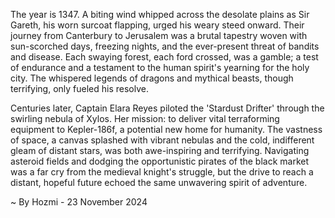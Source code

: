 
The year is 1347.  A biting wind whipped across the desolate plains as Sir Gareth, his worn surcoat flapping, urged his weary steed onward.  Their journey from Canterbury to Jerusalem was a brutal tapestry woven with sun-scorched days, freezing nights, and the ever-present threat of bandits and disease.  Each swaying forest, each ford crossed, was a gamble; a test of endurance and a testament to the human spirit's yearning for the holy city.  The whispered legends of dragons and mythical beasts, though terrifying, only fueled his resolve.

Centuries later, Captain Elara Reyes piloted the 'Stardust Drifter' through the swirling nebula of Xylos.  Her mission: to deliver vital terraforming equipment to Kepler-186f, a potential new home for humanity. The vastness of space, a canvas splashed with vibrant nebulas and the cold, indifferent gleam of distant stars, was both awe-inspiring and terrifying.  Navigating asteroid fields and dodging the opportunistic pirates of the black market was a far cry from the medieval knight's struggle, but the drive to reach a distant, hopeful future echoed the same unwavering spirit of adventure.

~ By Hozmi - 23 November 2024
